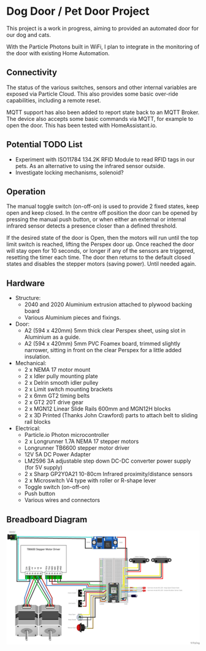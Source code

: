 # Dog Door / Pet Door Project

This project is a work in progress, aiming to provided an automated door for our dog and cats.

With the Particle Photons built in WiFi, I plan to integrate in the monitoring of the door with existing Home Automation.

## Connectivity

The status of the various switches, sensors and other internal variables are exposed via Particle Cloud. This also provides some basic over-ride capabilities, including a remote reset.

MQTT support has also been added to report state back to an MQTT Broker. The device also accepts some basic commands via MQTT, for example to open the door. This has been tested with HomeAssistant.io.

## Potential TODO List

* Experiment with ISO11784 134.2K RFID Module to read RFID tags in our pets. As an alternative to using the infrared sensor outside.
* Investigate locking mechanisms, solenoid?

## Operation

The manual toggle switch (on-off-on) is used to provide 2 fixed states, keep open and keep closed. In the centre off position the door can be opened by pressing the manual push button, or when either an external or internal infrared sensor detects a presence closer than a defined threshold.

If the desired state of the door is Open, then the motors will run until the top limit switch is reached, lifting the Perspex door up. Once reached the door will stay open for 10 seconds, or longer if any of the sensors are triggered, resetting the timer each time. The door then returns to the default closed states and disables the stepper motors (saving power). Until needed again.

## Hardware

* Structure:
  * 2040 and 2020 Aluminium extrusion attached to plywood backing board
  * Various Aluminium pieces and fixings. 
* Door:
  * A2 (594 x 420mm) 5mm thick clear Perspex sheet, using slot in Aluminium as a guide.
  * A2 (594 x 420mm) 5mm PVC Foamex board, trimmed slightly narrower, sitting in front on the clear Perspex for a little added insulation.
* Mechanical:
  * 2 x NEMA 17 motor mount
  * 2 x Idler pully mounting plate
  * 2 x Delrin smooth idler pulley
  * 2 x Limit switch mounting brackets
  * 2 x 6mm GT2 timing belts
  * 2 x GT2 20T drive gear
  * 2 x MGN12 Linear Slide Rails 600mm and MGN12H blocks
  * 2 x 3D Printed (Thanks John Crawford) parts to attach belt to sliding rail blocks
* Electrical:
  * Particle.io Photon microcontroller
  * 2 x Longrunner 1.7A NEMA 17 stepper motors
  * Longrunner TB6600 stepper motor driver
  * 12V 5A DC Power Adapter
  * LM2596 3A adjustable step down DC-DC converter power supply (for 5V supply)
  * 2 x Sharp GP2Y0A21 10-80cm Infrared proximity/distance sensors
  * 2 x Microswitch V4 type with roller or R-shape lever
  * Toggle switch (on-off-on)
  * Push button
  * Various wires and connectors

## Breadboard Diagram

![Breadboard Diagram](src/DogDoor_bb.png)